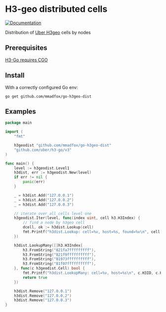 # H3-geo distributed cells 

[![Documentation](https://godoc.org/github.com/mmadfox/go-h3geo-dist?status.svg)](https://pkg.go.dev/github.com/mmadfox/go-h3geo-dist)


Distribution of [Uber H3geo](https://h3geo.org/) cells by nodes 

Prerequisites
-------
[H3-Go requires CGO ](https://github.com/uber/h3-go#prerequisites)

Install
-------
With a correctly configured Go env:

```
go get github.com/mmadfox/go-h3geo-dist
```

Examples
--------
```go
package main

import (
	"fmt"

	h3geodist "github.com/mmadfox/go-h3geo-dist"
	"github.com/uber/h3-go/v3"
)

func main() {
	level := h3geodist.Level1
	h3dist, err := h3geodist.New(level)
	if err != nil {
		panic(err)
	}

	_ = h3dist.Add("127.0.0.1")
	_ = h3dist.Add("127.0.0.2")
	_ = h3dist.Add("127.0.0.3")

	// iterate over all cells level one
	h3geodist.Iter(level, func(index uint, cell h3.H3Index) {
		// find a node by h3geo cell
		dcell, ok := h3dist.Lookup(cell)
		fmt.Printf("h3dist.Lookup: cell=%v, host=%s, found=%v\n", cell, dcell.Host, ok)
	})

	h3dist.LookupMany([]h3.H3Index{
		h3.FromString("821fa7fffffffff"),
		h3.FromString("821f9ffffffffff"),
		h3.FromString("81973ffffffffff"),
		h3.FromString("81f07ffffffffff"),
	}, func(c h3geodist.Cell) bool {
		fmt.Printf("h3dist.LookupMany: cell=%v, host=%s\n", c.H3ID, c.Host)
		return true
	})

	h3dist.Remove("127.0.0.1")
	h3dist.Remove("127.0.0.2")
	h3dist.Remove("127.0.0.3")
}
```
